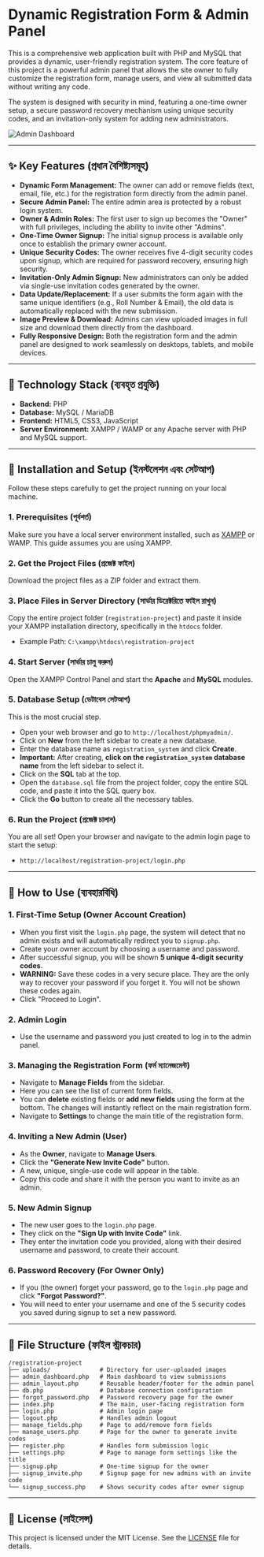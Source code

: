 # Dynamic Registration Form & Admin Panel

This is a comprehensive web application built with PHP and MySQL that provides a dynamic, user-friendly registration system. The core feature of this project is a powerful admin panel that allows the site owner to fully customize the registration form, manage users, and view all submitted data without writing any code.

The system is designed with security in mind, featuring a one-time owner setup, a secure password recovery mechanism using unique security codes, and an invitation-only system for adding new administrators.

![Admin Dashboard](https://i.imgur.com/L8a2fU4.png) <!-- আপনি এখানে আপনার প্রজেক্টের একটি স্ক্রিনশট যুক্ত করতে পারেন -->

---

## ✨ Key Features (প্রধান বৈশিষ্ট্যসমূহ)

-   **Dynamic Form Management:** The owner can add or remove fields (text, email, file, etc.) for the registration form directly from the admin panel.
-   **Secure Admin Panel:** The entire admin area is protected by a robust login system.
-   **Owner & Admin Roles:** The first user to sign up becomes the "Owner" with full privileges, including the ability to invite other "Admins".
-   **One-Time Owner Signup:** The initial signup process is available only once to establish the primary owner account.
-   **Unique Security Codes:** The owner receives five 4-digit security codes upon signup, which are required for password recovery, ensuring high security.
-   **Invitation-Only Admin Signup:** New administrators can only be added via single-use invitation codes generated by the owner.
-   **Data Update/Replacement:** If a user submits the form again with the same unique identifiers (e.g., Roll Number & Email), the old data is automatically replaced with the new submission.
-   **Image Preview & Download:** Admins can view uploaded images in full size and download them directly from the dashboard.
-   **Fully Responsive Design:** Both the registration form and the admin panel are designed to work seamlessly on desktops, tablets, and mobile devices.

---

## 🚀 Technology Stack (ব্যবহৃত প্রযুক্তি)

-   **Backend:** PHP
-   **Database:** MySQL / MariaDB
-   **Frontend:** HTML5, CSS3, JavaScript
-   **Server Environment:** XAMPP / WAMP or any Apache server with PHP and MySQL support.

---

## 🔧 Installation and Setup (ইনস্টলেশন এবং সেটআপ)

Follow these steps carefully to get the project running on your local machine.

### 1. Prerequisites (পূর্বশর্ত)
Make sure you have a local server environment installed, such as [XAMPP](https://www.apachefriends.org/index.html) or WAMP. This guide assumes you are using XAMPP.

### 2. Get the Project Files (প্রজেক্ট ফাইল)
Download the project files as a ZIP folder and extract them.

### 3. Place Files in Server Directory (সার্ভার ডিরেক্টরিতে ফাইল রাখুন)
Copy the entire project folder (`registration-project`) and paste it inside your XAMPP installation directory, specifically in the `htdocs` folder.
-   Example Path: `C:\xampp\htdocs\registration-project`

### 4. Start Server (সার্ভার চালু করুন)
Open the XAMPP Control Panel and start the **Apache** and **MySQL** modules.

### 5. Database Setup (ডেটাবেস সেটআপ)
This is the most crucial step.
-   Open your web browser and go to `http://localhost/phpmyadmin/`.
-   Click on **New** from the left sidebar to create a new database.
-   Enter the database name as `registration_system` and click **Create**.
-   **Important:** After creating, **click on the `registration_system` database name** from the left sidebar to select it.
-   Click on the **SQL** tab at the top.
-   Open the `database.sql` file from the project folder, copy the entire SQL code, and paste it into the SQL query box.
-   Click the **Go** button to create all the necessary tables.

### 6. Run the Project (প্রজেক্ট চালান)
You are all set! Open your browser and navigate to the admin login page to start the setup:
-   `http://localhost/registration-project/login.php`

---

## 📖 How to Use (ব্যবহারবিধি)

### 1. First-Time Setup (Owner Account Creation)
-   When you first visit the `login.php` page, the system will detect that no admin exists and will automatically redirect you to `signup.php`.
-   Create your owner account by choosing a username and password.
-   After successful signup, you will be shown **5 unique 4-digit security codes**.
-   **WARNING:** Save these codes in a very secure place. They are the only way to recover your password if you forget it. You will not be shown these codes again.
-   Click "Proceed to Login".

### 2. Admin Login
-   Use the username and password you just created to log in to the admin panel.

### 3. Managing the Registration Form (ফর্ম ম্যানেজমেন্ট)
-   Navigate to **Manage Fields** from the sidebar.
-   Here you can see the list of current form fields.
-   You can **delete** existing fields or **add new fields** using the form at the bottom. The changes will instantly reflect on the main registration form.
-   Navigate to **Settings** to change the main title of the registration form.

### 4. Inviting a New Admin (User)
-   As the **Owner**, navigate to **Manage Users**.
-   Click the **"Generate New Invite Code"** button.
-   A new, unique, single-use code will appear in the table.
-   Copy this code and share it with the person you want to invite as an admin.

### 5. New Admin Signup
-   The new user goes to the `login.php` page.
-   They click on the **"Sign Up with Invite Code"** link.
-   They enter the invitation code you provided, along with their desired username and password, to create their account.

### 6. Password Recovery (For Owner Only)
-   If you (the owner) forget your password, go to the `login.php` page and click **"Forgot Password?"**.
-   You will need to enter your username and one of the 5 security codes you saved during signup to set a new password.

---

## 📁 File Structure (ফাইল স্ট্রাকচার)

```
/registration-project
├── uploads/              # Directory for user-uploaded images
├── admin_dashboard.php   # Main dashboard to view submissions
├── admin_layout.php      # Reusable header/footer for the admin panel
├── db.php                # Database connection configuration
├── forgot_password.php   # Password recovery page for the owner
├── index.php             # The main, user-facing registration form
├── login.php             # Admin login page
├── logout.php            # Handles admin logout
├── manage_fields.php     # Page to add/remove form fields
├── manage_users.php      # Page for the owner to generate invite codes
├── register.php          # Handles form submission logic
├── settings.php          # Page to manage form settings like the title
├── signup.php            # One-time signup for the owner
├── signup_invite.php     # Signup page for new admins with an invite code
└── signup_success.php    # Shows security codes after owner signup
```

---

## 📄 License (লাইসেন্স)

This project is licensed under the MIT License. See the [LICENSE](LICENSE.md) file for details.
